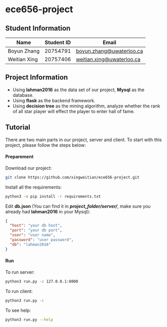 # ece656-project

## Student Information

Name | Student ID | Email
--- | --- | ---
Boyun Zhang | 20754791 | boyun.zhang@uwaterloo.ca
Weitian Xing | 20757406 | weitian.xing@uwaterloo.ca

## Project Information

- Using **lahman2016** as the data set of our project, **Mysql** as the database.
- Using **flask** as the backend framework.
- Using **decision tree** as the mining algorithm, analyze whether the rank of all star player will effect the player to enter hall of fame.

## Tutorial

There are two main parts in our project, server and client. To start with this project, please follow the steps below:

#### Preparement

Download our project:

```bash
git clone https://github.com/xingweitian/ece656-project.git
```

Install all the requirements:

```bash
python3 -m pip install -r requirements.txt
```

Edit **db.json** (You can find it in ***project_folder/server/***, make sure you already had **lahman2016** in your Mysql):

```json
{
  "host": "your db host",
  "port": "your db port",
  "user": "user name",
  "password": "user password",
  "db": "lahman2016"
}
```

#### Run

To run server:

```bash
python3 run.py -s 127.0.0.1:8000
```

To run client:

```bash
python3 run.py -c
```

To see help:

```bash
python3 run.py --help
```
